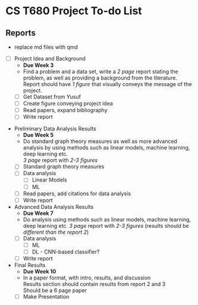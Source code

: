 # CS T680 Project To-do List

## Reports

- replace md files with qmd

- [ ] Project Idea and Background
  - **Due Week 3**
  - Find a problem and a data set, write a *2 page* report stating the problem, 
    as well as providing a background from the literature. Report should have 
    *1 figure* that visually conveys the message of the project.
  - [ ] Get Dataset from Yusuf
  - [ ] Create figure conveying project idea
  - [ ] Read papers, expand bibliography
  - [ ] Write report

- Preliminary Data Analysis Results
  - **Due Week 5**
  - Do standard graph theory measures as well as more advanced analysis by 
    using methods such as linear models, machine learning, deep learning etc.  
    *3 page* report with *2-3 figures*
  - [ ] Standard graph theory measures
  - [ ] Data analysis
    - [ ] Linear Models
    - [ ] ML
  - [ ] Read papers, add citations for data analysis
  - [ ] Write report

- Advanced Data Analysis Results
  - **Due Week 7**
  - Do analysis using methods such as linear models, machine learning, deep learning etc.
    *3 page* report with *2-3 figures* (results should be *different than the report 2*)
  - [ ] Data analysis
    - [ ] ML
    - [ ] DL - CNN-based classifier?
  - [ ] Write report

- Final Results
  - **Due Week 10**
  - In a paper format, with intro, results, and discussion  
    Results section should contain results from report 2 and 3  
    Should be a 6 page paper
  - [ ] Make Presentation